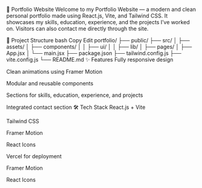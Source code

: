 🚀 Portfolio Website
Welcome to my Portfolio Website — a modern and clean personal portfolio made using React.js, Vite, and Tailwind CSS.
It showcases my skills, education, experience, and the projects I’ve worked on. Visitors can also contact me directly through the site.
      
📁 Project Structure
bash
Copy
Edit
portfolio/
├── public/
├── src/
│   ├── assets/
│   ├── components/
│   │   ├── ui/
│   │   ├── lib/
│   ├── pages/
│   ├── App.jsx
│   └── main.jsx
├── package.json
├── tailwind.config.js
├── vite.config.js
└── README.md
✨ Features
Fully responsive design

Clean animations using Framer Motion

Modular and reusable components

Sections for skills, education, experience, and projects

Integrated contact section
🛠️ Tech Stack
React.js + Vite

Tailwind CSS

Framer Motion

React Icons

Vercel for deployment

Framer Motion

React Icons
